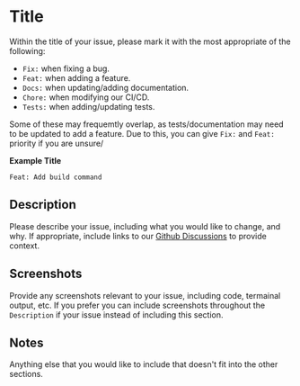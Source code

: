 # Title

Within the title of your issue, please mark it with the most appropriate of the following:

- `Fix:` when fixing a bug.
- `Feat:` when adding a feature.
- `Docs:` when updating/adding documentation.
- `Chore:` when modifying our CI/CD.
- `Tests:` when adding/updating tests.

Some of these may frequemtly overlap, as tests/documentation may need to be updated to add a feature. Due to this, you can give `Fix:` and `Feat:` priority if you are unsure/

**Example Title**

`Feat: Add build command`

## Description

Please describe your issue, including what you would like to change, and why. If appropriate, include links to our [Github Discussions](https://github.com/AstromaoLabs/weird/discussions) to provide context.

## Screenshots

Provide any screenshots relevant to your issue, including code, termainal output, etc. If you prefer you can include screenshots throughout the `Description` if your issue instead of including this section.

## Notes

Anything else that you would like to include that doesn't fit into the other sections.